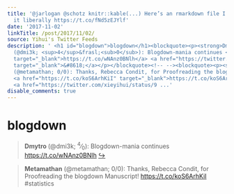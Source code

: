 ```yaml
---
title: '@jarlogan @schotz knitr::kable(...) Here’s an rmarkdown file I made that uses
  it liberally https://t.co/fNd5zEJYlf'
date: '2017-11-02'
linkTitle: /post/2017/11/02/
source: Yihui's Twitter Feeds
description: ' <h1 id="blogdown">blogdown</h1><blockquote><p><strong>Dmytro </strong>
  (@dmi3k; <sup>4</sup>&frasl;<sub>0</sub>): Blogdown-mania continues <a href="https://t.co/wNAnz0BNlh"
  target="_blank">https://t.co/wNAnz0BNlh</a> <a href="https://twitter.com/xieyihui/status/925693687664926720"
  target="_blank">&#8618;</a></p></blockquote><!-- --><blockquote><p><strong>Metamathan</strong>
  (@metamathan; 0/0): Thanks, Rebecca Condit, for Proofreading the blogdown Manuscript!
  <a href="https://t.co/koS6ArhKiI" target="_blank">https://t.co/koS6ArhKiI</a> #statistics
  <a href="https://twitter.com/xieyihui/status/9 ...'
disable_comments: true
---
```

 <h1 id="blogdown">blogdown</h1><blockquote><p><strong>Dmytro </strong> (@dmi3k; <sup>4</sup>&frasl;<sub>0</sub>): Blogdown-mania continues <a href="https://t.co/wNAnz0BNlh" target="_blank">https://t.co/wNAnz0BNlh</a> <a href="https://twitter.com/xieyihui/status/925693687664926720" target="_blank">&#8618;</a></p></blockquote><!-- --><blockquote><p><strong>Metamathan</strong> (@metamathan; 0/0): Thanks, Rebecca Condit, for Proofreading the blogdown Manuscript! <a href="https://t.co/koS6ArhKiI" target="_blank">https://t.co/koS6ArhKiI</a> #statistics <a href="https://twitter.com/xieyihui/status/9 ...